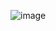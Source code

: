![image](https://github.com/M-Amin-Kiani/Captcha_Recognition/assets/100538655/3c776a18-0384-4dec-8251-f7083d5fd56f)
